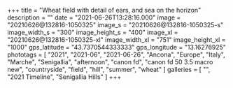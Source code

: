 +++
title = "Wheat field with detail of ears, and sea on the horizon"
description = ""
date = "2021-06-26T13:28:16.000"
image = "20210626@132816-1050325"
image_s = "20210626@132816-1050325-s"
image_width_s = "300"
image_height_s = "400"
image_xl = "20210626@132816-1050325-xl"
image_width_xl = "751"
image_height_xl = "1000"
gps_latitude = "43.7370544333333"
gps_longitude = "13.16276925"
phototags = [ "2021", "2021-06", "2021-06-26", "Ancona", "Europe", "Italy", "Marche", "Senigallia", "afternoon", "canon fd", "canon fd 50 3.5 macro new", "countryside", "field", "hill", "summer", "wheat" ]
galleries = [ "", "2021 Timeline", "Senigallia Hills" ]
+++
